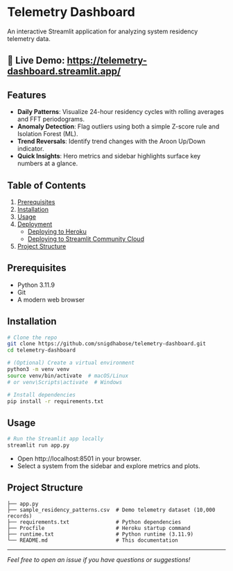 # Telemetry Dashboard

An interactive Streamlit application for analyzing system residency telemetry data.

## 🔗 Live Demo: https://telemetry-dashboard.streamlit.app/

## Features

- **Daily Patterns**: Visualize 24-hour residency cycles with rolling averages and FFT periodograms.
- **Anomaly Detection**: Flag outliers using both a simple Z-score rule and Isolation Forest (ML).
- **Trend Reversals**: Identify trend changes with the Aroon Up/Down indicator.
- **Quick Insights**: Hero metrics and sidebar highlights surface key numbers at a glance.

## Table of Contents

1. [Prerequisites](#prerequisites)
2. [Installation](#installation)
3. [Usage](#usage)
4. [Deployment](#deployment)
   - [Deploying to Heroku](#deploying-to-heroku)
   - [Deploying to Streamlit Community Cloud](#deploying-to-streamlit-community-cloud)
5. [Project Structure](#project-structure)

## Prerequisites

- Python 3.11.9  
- Git  
- A modern web browser  

## Installation

```bash
# Clone the repo
git clone https://github.com/snigdhabose/telemetry-dashboard.git
cd telemetry-dashboard

# (Optional) Create a virtual environment
python3 -m venv venv
source venv/bin/activate  # macOS/Linux
# or venv\Scripts\activate  # Windows

# Install dependencies
pip install -r requirements.txt
```

## Usage

```bash
# Run the Streamlit app locally
streamlit run app.py
```

- Open http://localhost:8501 in your browser.  
- Select a system from the sidebar and explore metrics and plots.  

## Project Structure

```text
├── app.py
├── sample_residency_patterns.csv  # Demo telemetry dataset (10,000 records)
├── requirements.txt               # Python dependencies
├── Procfile                       # Heroku startup command
├── runtime.txt                    # Python runtime (3.11.9)
└── README.md                      # This documentation
```

---

*Feel free to open an issue if you have questions or suggestions!*
